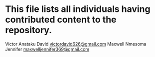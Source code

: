 # This file lists all individuals having contributed content to the repository.

Victor Anataku David <victordavid626@gmail.com>
Maxwell Nmesoma Jennifer <maxwelljennifer369@gmail.com>
